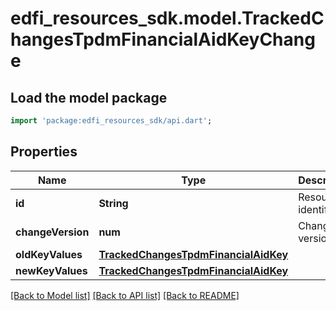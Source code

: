 # edfi_resources_sdk.model.TrackedChangesTpdmFinancialAidKeyChange

## Load the model package
```dart
import 'package:edfi_resources_sdk/api.dart';
```

## Properties
Name | Type | Description | Notes
------------ | ------------- | ------------- | -------------
**id** | **String** | Resource identifier | [optional] 
**changeVersion** | **num** | Change version | [optional] 
**oldKeyValues** | [**TrackedChangesTpdmFinancialAidKey**](TrackedChangesTpdmFinancialAidKey.md) |  | [optional] 
**newKeyValues** | [**TrackedChangesTpdmFinancialAidKey**](TrackedChangesTpdmFinancialAidKey.md) |  | [optional] 

[[Back to Model list]](../README.md#documentation-for-models) [[Back to API list]](../README.md#documentation-for-api-endpoints) [[Back to README]](../README.md)


